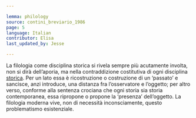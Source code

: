 ```yaml
---

lemma: philology
source: contini_breviario_1986
page: 5
language: Italian
contributor: Elisa
last_updated_by: Jesse

---
```

La filologia come disciplina storica si rivela sempre più acutamente involta, non si dirà dell’aporia, ma nella contraddizione costitutiva di ogni disciplina [storica](history.html). Per un lato essa è ricostruzione o costruzione di un ‘passato’ e sancisce, anzi introduce, una distanza fra l’osservatore e l’oggetto; per altro verso, conforme alla sentenza crociana che ogni storia sia storia contemporanea, essa ripropone o propone la ‘presenza’ dell’oggetto. La filologia moderna vive, non di necessità inconsciamente, questo problematismo esistenziale.
